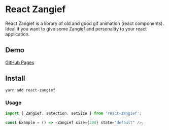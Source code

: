 # React Zangief

React Zangief is a library of old and good gif animation (react components). Ideal if you want to give some Zangief and personality to your react application.

## Demo

[GitHub Pages](https://ossan-engineer.github.io/react-zangief/)

## Install

`yarn add react-zangief`

### Usage

```javascript
import { Zangief, setAction, setSize } from 'react-zangief';

const Example = () => <Zangief size={200} state="default" />;
```


